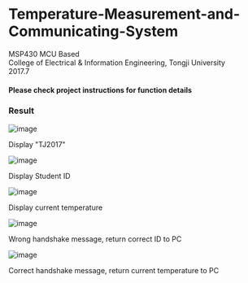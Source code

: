 # Temperature-Measurement-and-Communicating-System
  MSP430 MCU Based  
  College of Electrical & Information Engineering, Tongji University  
  2017.7

  #### Please check project instructions for function details
  
  ### Result
  ![image](https://github.com/DrvoiDcy7/Temperature-Measurement-and-Communicating-System/tree/master/img/result1.png)  
  
  Display "TJ2017"
  
  ![image](https://github.com/DrvoiDcy7/Temperature-Measurement-and-Communicating-System/tree/master/img/result2.png)  
  
  Display Student ID
  
  ![image](https://github.com/DrvoiDcy7/Temperature-Measurement-and-Communicating-System/tree/master/img/result3.png)  
  
  Display current temperature
  
  ![image](https://github.com/DrvoiDcy7/Temperature-Measurement-and-Communicating-System/tree/master/img/result4.png)  

  Wrong handshake message, return correct ID to PC
  
  ![image](https://github.com/DrvoiDcy7/Temperature-Measurement-and-Communicating-System/tree/master/img/result5.png)
  
  Correct handshake message, return current temperature to PC